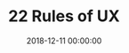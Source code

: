 ---
layout: post
title:  "22 Rules of UX"
category: Article
date:   2018-12-11 00:00:00
excerpt: "Pixar’s 22 rules of storytelling adapted for UX ."
image:
  feature: 22Rules.jpg
bgContrast: dark
bgGradientOpacity: darker
syntaxHighlighter: no
link: https://medium.com/featured-insights/the-22-rules-of-ux-722af575915d
---